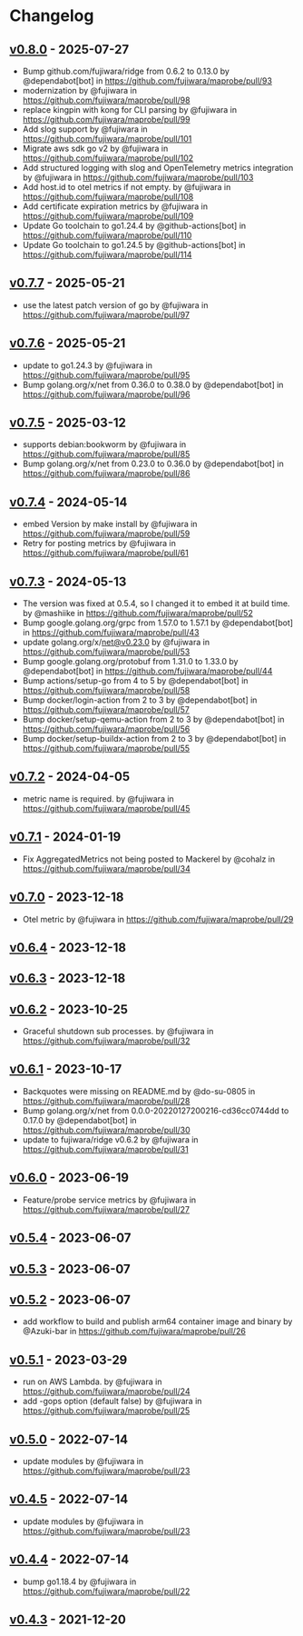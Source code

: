 # Changelog

## [v0.8.0](https://github.com/fujiwara/maprobe/compare/v0.7.7...v0.8.0) - 2025-07-27
- Bump github.com/fujiwara/ridge from 0.6.2 to 0.13.0 by @dependabot[bot] in https://github.com/fujiwara/maprobe/pull/93
- modernization by @fujiwara in https://github.com/fujiwara/maprobe/pull/98
- replace kingpin with kong for CLI parsing by @fujiwara in https://github.com/fujiwara/maprobe/pull/99
- Add slog support by @fujiwara in https://github.com/fujiwara/maprobe/pull/101
- Migrate aws sdk go v2 by @fujiwara in https://github.com/fujiwara/maprobe/pull/102
- Add structured logging with slog and OpenTelemetry metrics integration by @fujiwara in https://github.com/fujiwara/maprobe/pull/103
- Add host.id to otel metrics if not empty. by @fujiwara in https://github.com/fujiwara/maprobe/pull/108
- Add certificate expiration metrics by @fujiwara in https://github.com/fujiwara/maprobe/pull/109
- Update Go toolchain to go1.24.4 by @github-actions[bot] in https://github.com/fujiwara/maprobe/pull/110
- Update Go toolchain to go1.24.5 by @github-actions[bot] in https://github.com/fujiwara/maprobe/pull/114

## [v0.7.7](https://github.com/fujiwara/maprobe/compare/v0.7.6...v0.7.7) - 2025-05-21
- use the latest patch version of go by @fujiwara in https://github.com/fujiwara/maprobe/pull/97

## [v0.7.6](https://github.com/fujiwara/maprobe/compare/v0.7.5...v0.7.6) - 2025-05-21
- update to go1.24.3 by @fujiwara in https://github.com/fujiwara/maprobe/pull/95
- Bump golang.org/x/net from 0.36.0 to 0.38.0 by @dependabot[bot] in https://github.com/fujiwara/maprobe/pull/96

## [v0.7.5](https://github.com/fujiwara/maprobe/compare/v0.7.4...v0.7.5) - 2025-03-12
- supports debian:bookworm by @fujiwara in https://github.com/fujiwara/maprobe/pull/85
- Bump golang.org/x/net from 0.23.0 to 0.36.0 by @dependabot[bot] in https://github.com/fujiwara/maprobe/pull/86

## [v0.7.4](https://github.com/fujiwara/maprobe/compare/v0.7.3...v0.7.4) - 2024-05-14
- embed Version by make install by @fujiwara in https://github.com/fujiwara/maprobe/pull/59
- Retry for posting metrics by @fujiwara in https://github.com/fujiwara/maprobe/pull/61

## [v0.7.3](https://github.com/fujiwara/maprobe/compare/v0.7.2...v0.7.3) - 2024-05-13
- The version was fixed at 0.5.4, so I changed it to embed it at build time. by @mashiike in https://github.com/fujiwara/maprobe/pull/52
- Bump google.golang.org/grpc from 1.57.0 to 1.57.1 by @dependabot[bot] in https://github.com/fujiwara/maprobe/pull/43
- update golang.org/x/net@v0.23.0 by @fujiwara in https://github.com/fujiwara/maprobe/pull/53
- Bump google.golang.org/protobuf from 1.31.0 to 1.33.0 by @dependabot[bot] in https://github.com/fujiwara/maprobe/pull/44
- Bump actions/setup-go from 4 to 5 by @dependabot[bot] in https://github.com/fujiwara/maprobe/pull/58
- Bump docker/login-action from 2 to 3 by @dependabot[bot] in https://github.com/fujiwara/maprobe/pull/57
- Bump docker/setup-qemu-action from 2 to 3 by @dependabot[bot] in https://github.com/fujiwara/maprobe/pull/56
- Bump docker/setup-buildx-action from 2 to 3 by @dependabot[bot] in https://github.com/fujiwara/maprobe/pull/55

## [v0.7.2](https://github.com/fujiwara/maprobe/compare/v0.7.1...v0.7.2) - 2024-04-05
- metric name is required. by @fujiwara in https://github.com/fujiwara/maprobe/pull/45

## [v0.7.1](https://github.com/fujiwara/maprobe/compare/v0.7.0...v0.7.1) - 2024-01-19
- Fix AggregatedMetrics not being posted to Mackerel by @cohalz in https://github.com/fujiwara/maprobe/pull/34

## [v0.7.0](https://github.com/fujiwara/maprobe/compare/v0.6.2...v0.7.0) - 2023-12-18
- Otel metric by @fujiwara in https://github.com/fujiwara/maprobe/pull/29

## [v0.6.4](https://github.com/fujiwara/maprobe/compare/v0.6.3...v0.6.4) - 2023-12-18

## [v0.6.3](https://github.com/fujiwara/maprobe/compare/v0.6.2...v0.6.3) - 2023-12-18

## [v0.6.2](https://github.com/fujiwara/maprobe/compare/v0.6.1...v0.6.2) - 2023-10-25
- Graceful shutdown sub processes. by @fujiwara in https://github.com/fujiwara/maprobe/pull/32

## [v0.6.1](https://github.com/fujiwara/maprobe/compare/v0.6.0...v0.6.1) - 2023-10-17
- Backquotes were missing on README.md by @do-su-0805 in https://github.com/fujiwara/maprobe/pull/28
- Bump golang.org/x/net from 0.0.0-20220127200216-cd36cc0744dd to 0.17.0 by @dependabot[bot] in https://github.com/fujiwara/maprobe/pull/30
- update to fujiwara/ridge v0.6.2 by @fujiwara in https://github.com/fujiwara/maprobe/pull/31

## [v0.6.0](https://github.com/fujiwara/maprobe/compare/v0.5.4...v0.6.0) - 2023-06-19
- Feature/probe service metrics by @fujiwara in https://github.com/fujiwara/maprobe/pull/27

## [v0.5.4](https://github.com/fujiwara/maprobe/compare/v0.5.3...v0.5.4) - 2023-06-07

## [v0.5.3](https://github.com/fujiwara/maprobe/compare/v0.5.2...v0.5.3) - 2023-06-07

## [v0.5.2](https://github.com/fujiwara/maprobe/compare/v0.5.1...v0.5.2) - 2023-06-07
- add workflow to build and publish arm64 container image and binary by @Azuki-bar in https://github.com/fujiwara/maprobe/pull/26

## [v0.5.1](https://github.com/fujiwara/maprobe/compare/v0.4.5...v0.5.1) - 2023-03-29
- run on AWS Lambda. by @fujiwara in https://github.com/fujiwara/maprobe/pull/24
- add -gops option (default false) by @fujiwara in https://github.com/fujiwara/maprobe/pull/25

## [v0.5.0](https://github.com/fujiwara/maprobe/compare/v0.4.4...v0.5.0) - 2022-07-14
- update modules by @fujiwara in https://github.com/fujiwara/maprobe/pull/23

## [v0.4.5](https://github.com/fujiwara/maprobe/compare/v0.4.4...v0.4.5) - 2022-07-14
- update modules by @fujiwara in https://github.com/fujiwara/maprobe/pull/23

## [v0.4.4](https://github.com/fujiwara/maprobe/compare/v0.4.3...v0.4.4) - 2022-07-14
- bump go1.18.4 by @fujiwara in https://github.com/fujiwara/maprobe/pull/22

## [v0.4.3](https://github.com/fujiwara/maprobe/compare/v0.4.2...v0.4.3) - 2021-12-20
